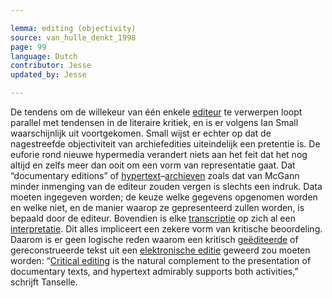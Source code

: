 ```yaml
---

lemma: editing (objectivity)
source: van_hulle_denkt_1998
page: 99
language: Dutch
contributor: Jesse
updated_by: Jesse

---
```


De tendens om de willekeur van één enkele [editeur](editorScholarly.html) te verwerpen loopt parallel met tendensen in de literaire kritiek, en is er volgens Ian Small waarschijnlijk uit voortgekomen. Small wijst er echter op dat de nagestreefde objectiviteit van archiefedities uiteindelijk een pretentie is. De euforie rond nieuwe hypermedia verandert niets aan het feit dat het nog altijd en zelfs meer dan ooit om een vorm van representatie gaat. Dat “documentary editions” of [hypertext](hypertext.html)–[archieven](archive.html) zoals dat van McGann minder inmenging van de editeur zouden vergen is slechts een indruk. Data moeten ingegeven worden; de keuze welke gegevens opgenomen worden en welke niet, en de manier waarop ze gepresenteerd zullen worden, is bepaald door de editeur. Bovendien is elke [transcriptie](transcription.html) op zich al een [interpretatie](editorInterpretation.html). Dit alles impliceert een zekere vorm van kritische beoordeling. Daarom is er geen logische reden waarom een kritisch [geëditeerde](textEdited.html) of gereconstrueerde tekst uit een [elektronische editie](editionDigital.html) geweerd zou moeten worden: “[Critical editing](editingCritical.html) is the natural complement to the presentation of documentary texts, and hypertext admirably supports both activities,” schrijft Tanselle.
